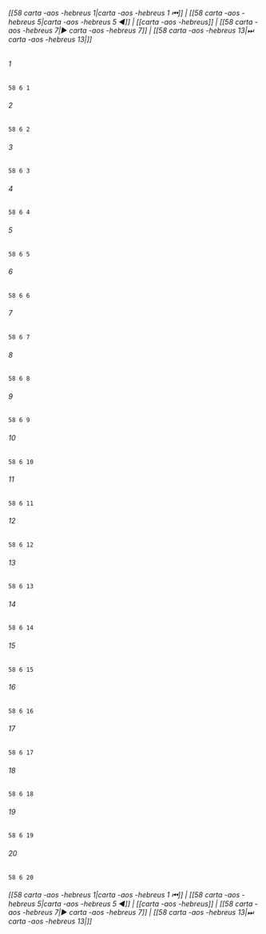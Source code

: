 
###### [[58 carta -aos -hebreus 1|carta -aos -hebreus 1 ⏮]] | [[58 carta -aos -hebreus 5|carta -aos -hebreus 5 ◀]] | [[carta -aos -hebreus]] | [[58 carta -aos -hebreus 7|▶ carta -aos -hebreus 7]] | [[58 carta -aos -hebreus 13|⏭ carta -aos -hebreus 13|]]

###### 1
``` verse
58 6 1 
```
###### 2
``` verse
58 6 2 
```
###### 3
``` verse
58 6 3 
```
###### 4
``` verse
58 6 4 
```
###### 5
``` verse
58 6 5 
```
###### 6
``` verse
58 6 6 
```
###### 7
``` verse
58 6 7 
```
###### 8
``` verse
58 6 8 
```
###### 9
``` verse
58 6 9 
```
###### 10
``` verse
58 6 10 
```
###### 11
``` verse
58 6 11 
```
###### 12
``` verse
58 6 12 
```
###### 13
``` verse
58 6 13 
```
###### 14
``` verse
58 6 14 
```
###### 15
``` verse
58 6 15 
```
###### 16
``` verse
58 6 16 
```
###### 17
``` verse
58 6 17 
```
###### 18
``` verse
58 6 18 
```
###### 19
``` verse
58 6 19 
```
###### 20
``` verse
58 6 20 
```

###### [[58 carta -aos -hebreus 1|carta -aos -hebreus 1 ⏮]] | [[58 carta -aos -hebreus 5|carta -aos -hebreus 5 ◀]] | [[carta -aos -hebreus]] | [[58 carta -aos -hebreus 7|▶ carta -aos -hebreus 7]] | [[58 carta -aos -hebreus 13|⏭ carta -aos -hebreus 13|]]

